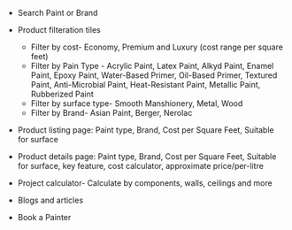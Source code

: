 - Search Paint or Brand

- Product filteration tiles
    - Filter by cost- Economy, Premium and Luxury (cost range per square feet)
    - Filter by Pain Type - Acrylic Paint, Latex Paint, Alkyd Paint, Enamel Paint, Epoxy Paint, Water-Based Primer, Oil-Based Primer, Textured Paint, Anti-Microbial Paint, Heat-Resistant Paint, Metallic Paint, Rubberized Paint
    - Filter by surface type- Smooth Manshionery, Metal, Wood
    - Filter by Brand- Asian Paint, Berger, Nerolac

- Product listing page: Paint type, Brand, Cost per Square Feet, Suitable for surface

- Product details page: Paint type, Brand, Cost per Square Feet, Suitable for surface, key feature, cost calculator, approximate price/per-litre

- Project calculator- Calculate by components, walls, ceilings and more

- Blogs and articles

- Book a Painter